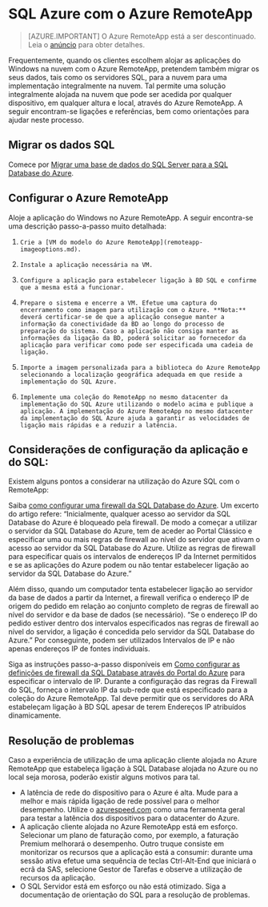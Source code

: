 <properties
   pageTitle="SQL Azure com o Azure RemoteApp | Microsoft Azure"
   description="Saiba como utilizar o SQL Azure com o Azure RemoteApp."
   services="remoteapp"
   documentationCenter=""
   authors="ericorman"
   manager="mbaldwin"
   editor=""/>

<tags
   ms.service="remoteapp"
   ms.devlang="na"
   ms.topic="hero-article"
   ms.tgt_pltfrm="na"
   ms.workload="compute"
   ms.date="08/15/2016"
   ms.author="elizapo"/>

# SQL Azure com o Azure RemoteApp

> [AZURE.IMPORTANT]
> O Azure RemoteApp está a ser descontinuado. Leia o [anúncio](https://go.microsoft.com/fwlink/?linkid=821148) para obter detalhes.

Frequentemente, quando os clientes escolhem alojar as aplicações do Windows na nuvem com o Azure RemoteApp, pretendem também migrar os seus dados, tais como os servidores SQL, para a nuvem para uma implementação integralmente na nuvem. Tal permite uma solução integralmente alojada na nuvem que pode ser acedida por qualquer dispositivo, em qualquer altura e local, através do Azure RemoteApp. A seguir encontram-se ligações e referências, bem como orientações para ajudar neste processo.   

## Migrar os dados SQL

Comece por [Migrar uma base de dados do SQL Server para a SQL Database do Azure](../sql-database/sql-database-cloud-migrate.md). 

## Configurar o Azure RemoteApp
Aloje a aplicação do Windows no Azure RemoteApp. A seguir encontra-se uma descrição passo-a-passo muito detalhada:

1.     Crie a [VM do modelo do Azure RemoteApp](remoteapp-imageoptions.md). 
2.     Instale a aplicação necessária na VM.
3.     Configure a aplicação para estabelecer ligação à BD SQL e confirme que a mesma está a funcionar.
4.     Prepare o sistema e encerre a VM. Efetue uma captura do encerramento como imagem para utilização com o Azure. **Nota:** deverá certificar-se de que a aplicação consegue manter a informação da conectividade da BD ao longo do processo de preparação do sistema. Caso a aplicação não consiga manter as informações da ligação da BD, poderá solicitar ao fornecedor da aplicação para verificar como pode ser especificada uma cadeia de ligação. 
5.     Importe a imagem personalizada para a biblioteca do Azure RemoteApp selecionando a localização geográfica adequada em que reside a implementação do SQL Azure. 
6.     Implemente uma coleção do RemoteApp no mesmo datacenter da implementação do SQL Azure utilizando o modelo acima e publique a aplicação. A implementação do Azure RemoteApp no mesmo datacenter da implementação do SQL Azure ajuda a garantir as velocidades de ligação mais rápidas e a reduzir a latência. 

## Considerações de configuração da aplicação e do SQL:
Existem alguns pontos a considerar na utilização do Azure SQL com o RemoteApp:

Saiba [como configurar uma firewall da SQL Database do Azure](../sql-database/sql-database-firewall-configure.md). Um excerto do artigo refere: “Inicialmente, qualquer acesso ao servidor da SQL Database do Azure é bloqueado pela firewall. De modo a começar a utilizar o servidor da SQL Database do Azure, tem de aceder ao Portal Clássico e especificar uma ou mais regras de firewall ao nível do servidor que ativam o acesso ao servidor da SQL Database do Azure. Utilize as regras de firewall para especificar quais os intervalos de endereços IP da Internet permitidos e se as aplicações do Azure podem ou não tentar estabelecer ligação ao servidor da SQL Database do Azure.”

Além disso, quando um computador tenta estabelecer ligação ao servidor da base de dados a partir da Internet, a firewall verifica o endereço IP de origem do pedido em relação ao conjunto completo de regras de firewall ao nível do servidor e da base de dados (se necessário). “Se o endereço IP do pedido estiver dentro dos intervalos especificados nas regras de firewall ao nível do servidor, a ligação é concedida pelo servidor da SQL Database do Azure.” Por conseguinte, podem ser utilizados Intervalos de IP e não apenas endereços IP de fontes individuais.

Siga as instruções passo-a-passo disponíveis em [Como configurar as definições de firewall da SQL Database através do Portal do Azure](../sql-database/sql-database-configure-firewall-settings.md) para especificar o intervalo de IP. Durante a configuração das regras da Firewall do SQL, forneça o intervalo IP da sub-rede que está especificado para a coleção do Azure RemoteApp. Tal deve permitir que os servidores do ARA estabeleçam ligação à BD SQL apesar de terem Endereços IP atribuídos dinamicamente.

## Resolução de problemas
Caso a experiência de utilização de uma aplicação cliente alojada no Azure RemoteApp que estabeleça ligação à SQL Database alojada no Azure ou no local seja morosa, poderão existir alguns motivos para tal.  

- A latência de rede do dispositivo para o Azure é alta. Mude para a melhor e mais rápida ligação de rede possível para o melhor desempenho. Utilize o [azurespeed.com](http://azurespeed.com/) como uma ferramenta geral para testar a latência dos dispositivos para o datacenter do Azure.  
- A aplicação cliente alojada no Azure RemoteApp está em esforço. Selecionar um plano de faturação como, por exemplo, a faturação Premium melhorará o desempenho. Outro truque consiste em monitorizar os recursos que a aplicação está a consumir: durante uma sessão ativa efetue uma sequência de teclas Ctrl-Alt-End que iniciará o ecrã da SAS, selecione Gestor de Tarefas e observe a utilização de recursos da aplicação.
- O SQL Servidor está em esforço ou não está otimizado. Siga a documentação de orientação do SQL para a resolução de problemas. 




<!--HONumber=ago16_HO4-->


